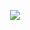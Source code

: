 
<p align="center">
  <img src="https://github-render.s3.amazonaws.com/prod/aab57dfc172c17e13a9f37080fc3b9c0cef37cdbb552ce2ddd118ae760513fc9-render.png?X-Amz-Expires=65&X-Amz-Date=20210523T133516Z&X-Amz-Algorithm=AWS4-HMAC-SHA256&X-Amz-Credential=AKIAJILR36AMCOMBK3MQ%2F20210523%2Fus-east-1%2Fs3%2Faws4_request&X-Amz-SignedHeaders=host&X-Amz-Signature=4107e45e2406faf2632042ee72c2b7167b1b0cdc44811f45b0f83a4772dacfe4" >
</p>

